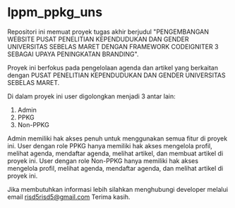 # lppm_ppkg_uns
Repositori ini memuat proyek tugas akhir berjudul "PENGEMBANGAN WEBSITE PUSAT PENELITIAN KEPENDUDUKAN DAN GENDER UNIVERSITAS SEBELAS MARET DENGAN FRAMEWORK CODEIGNITER 3 SEBAGAI UPAYA PENINGKATAN BRANDING".

Proyek ini berfokus pada pengelolaan agenda dan artikel yang berkaitan dengan PUSAT PENELITIAN KEPENDUDUKAN DAN GENDER UNIVERSITAS SEBELAS MARET.

Di dalam proyek ini user digolongkan menjadi 3 antar lain:
1. Admin
2. PPKG
3. Non-PPKG

Admin memiliki hak akses penuh untuk menggunakan semua fitur di proyek ini.
User dengan role PPKG hanya memiliki hak akses mengelola profil, melihat agenda, mendaftar agenda, melihat artikel, dan membuat artikel di proyek ini.
User dengan role Non-PPKG hanya memiliki hak akses mengelola profil, melihat agenda, mendaftar agenda, dan melihat artikel di proyek ini.

Jika membutuhkan informasi lebih silahkan menghubungi developer melalui email risd5risd5@gmail.com
Terima kasih.
